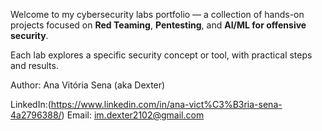 Welcome to my cybersecurity labs portfolio — a collection of hands-on projects focused on **Red Teaming**, **Pentesting**, and **AI/ML for offensive security**.

Each lab explores a specific security concept or tool, with practical steps and results.

Author: Ana Vitória Sena (aka Dexter)

LinkedIn:(https://www.linkedin.com/in/ana-vict%C3%B3ria-sena-4a2796388/)
Email: im.dexter2102@gmail.com 
